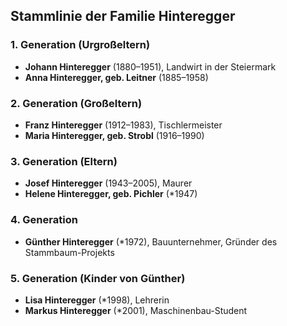 ## Stammlinie der Familie Hinteregger

### 1. Generation (Urgroßeltern)
- **Johann Hinteregger** (1880–1951), Landwirt in der Steiermark  
- **Anna Hinteregger, geb. Leitner** (1885–1958)  

### 2. Generation (Großeltern)  
- **Franz Hinteregger** (1912–1983), Tischlermeister  
- **Maria Hinteregger, geb. Strobl** (1916–1990)  

### 3. Generation (Eltern)  
- **Josef Hinteregger** (1943–2005), Maurer  
- **Helene Hinteregger, geb. Pichler** (*1947)  

### 4. Generation  
- **Günther Hinteregger** (*1972), Bauunternehmer, Gründer des Stammbaum-Projekts  

### 5. Generation (Kinder von Günther)  
- **Lisa Hinteregger** (*1998), Lehrerin  
- **Markus Hinteregger** (*2001), Maschinenbau-Student  
